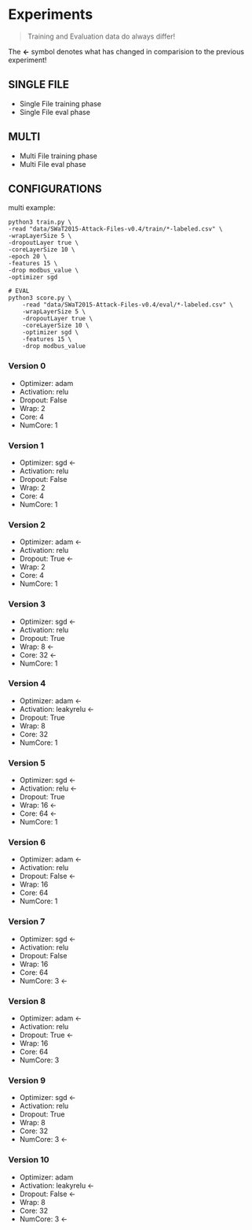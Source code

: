 # Experiments

> Training and Evaluation data do always differ!

The **<-** symbol denotes what has changed in comparision to the previous experiment!

## SINGLE FILE

- Single File training phase
- Single File eval phase

## MULTI

- Multi File training phase
- Multi File eval phase

## CONFIGURATIONS

multi example:

    python3 train.py \
    -read "data/SWaT2015-Attack-Files-v0.4/train/*-labeled.csv" \
    -wrapLayerSize 5 \
    -dropoutLayer true \
    -coreLayerSize 10 \
    -epoch 20 \
    -features 15 \
    -drop modbus_value \
    -optimizer sgd

    # EVAL
    python3 score.py \
        -read "data/SWaT2015-Attack-Files-v0.4/eval/*-labeled.csv" \
        -wrapLayerSize 5 \
        -dropoutLayer true \
        -coreLayerSize 10 \
        -optimizer sgd \
        -features 15 \
        -drop modbus_value

### Version 0

- Optimizer: adam
- Activation: relu
- Dropout: False
- Wrap: 2
- Core: 4
- NumCore: 1

### Version 1

- Optimizer: sgd <-
- Activation: relu
- Dropout: False
- Wrap: 2
- Core: 4
- NumCore: 1

### Version 2

- Optimizer: adam <-
- Activation: relu
- Dropout: True <-
- Wrap: 2
- Core: 4
- NumCore: 1

### Version 3

- Optimizer: sgd <-
- Activation: relu
- Dropout: True
- Wrap: 8 <-
- Core: 32 <-
- NumCore: 1

### Version 4

- Optimizer: adam <-
- Activation: leakyrelu <-
- Dropout: True
- Wrap: 8
- Core: 32
- NumCore: 1

### Version 5

- Optimizer: sgd <-
- Activation: relu <-
- Dropout: True
- Wrap: 16 <-
- Core: 64 <-
- NumCore: 1

### Version 6

- Optimizer: adam <-
- Activation: relu
- Dropout: False <-
- Wrap: 16
- Core: 64
- NumCore: 1

### Version 7

- Optimizer: sgd <-
- Activation: relu
- Dropout: False
- Wrap: 16
- Core: 64
- NumCore: 3 <-

### Version 8

- Optimizer: adam <-
- Activation: relu
- Dropout: True <-
- Wrap: 16
- Core: 64
- NumCore: 3

### Version 9

- Optimizer: sgd <-
- Activation: relu
- Dropout: True
- Wrap: 8
- Core: 32
- NumCore: 3 <-

### Version 10

- Optimizer: adam
- Activation: leakyrelu <-
- Dropout: False <-
- Wrap: 8
- Core: 32
- NumCore: 3 <- 

